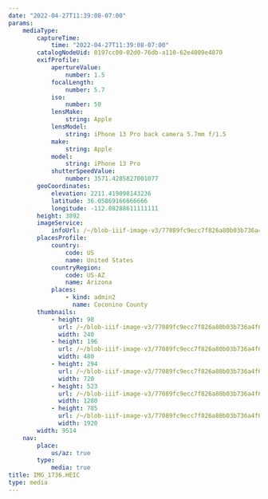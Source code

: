 ```yaml
---
date: "2022-04-27T11:39:08-07:00"
params:
    mediaType:
        captureTime:
            time: "2022-04-27T11:39:08-07:00"
        catalogNodeUid: 0197cc00-02d0-76db-a110-62e4009e4870
        exifProfile:
            apertureValue:
                number: 1.5
            focalLength:
                number: 5.7
            iso:
                number: 50
            lensMake:
                string: Apple
            lensModel:
                string: iPhone 13 Pro back camera 5.7mm f/1.5
            make:
                string: Apple
            model:
                string: iPhone 13 Pro
            shutterSpeedValue:
                number: 3571.4285827001077
        geoCoordinates:
            elevation: 2211.419098143236
            latitude: 36.05869166666666
            longitude: -112.08288611111111
        height: 3892
        imageService:
            infoUrl: /~/blob-iiif-image-v3/77089fc9ecc7f826a80b03b736a4f6473805085f8e52d693fa7cbc0e610f57fb/info.json
        placesProfile:
            country:
                code: US
                name: United States
            countryRegion:
                code: US-AZ
                name: Arizona
            places:
                - kind: admin2
                  name: Coconino County
        thumbnails:
            - height: 98
              url: /~/blob-iiif-image-v3/77089fc9ecc7f826a80b03b736a4f6473805085f8e52d693fa7cbc0e610f57fb/full/240%2C98/0/default.jpg
              width: 240
            - height: 196
              url: /~/blob-iiif-image-v3/77089fc9ecc7f826a80b03b736a4f6473805085f8e52d693fa7cbc0e610f57fb/full/480%2C196/0/default.jpg
              width: 480
            - height: 294
              url: /~/blob-iiif-image-v3/77089fc9ecc7f826a80b03b736a4f6473805085f8e52d693fa7cbc0e610f57fb/full/720%2C294/0/default.jpg
              width: 720
            - height: 523
              url: /~/blob-iiif-image-v3/77089fc9ecc7f826a80b03b736a4f6473805085f8e52d693fa7cbc0e610f57fb/full/1280%2C523/0/default.jpg
              width: 1280
            - height: 785
              url: /~/blob-iiif-image-v3/77089fc9ecc7f826a80b03b736a4f6473805085f8e52d693fa7cbc0e610f57fb/full/1920%2C785/0/default.jpg
              width: 1920
        width: 9514
    nav:
        place:
            us/az: true
        type:
            media: true
title: IMG_1736.HEIC
type: media
---
```

